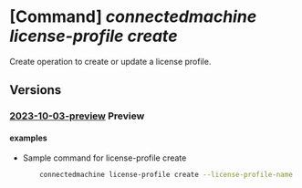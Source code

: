 # [Command] _connectedmachine license-profile create_

Create operation to create or update a license profile.

## Versions

### [2023-10-03-preview](/Resources/mgmt-plane/L3N1YnNjcmlwdGlvbnMve30vcmVzb3VyY2Vncm91cHMve30vcHJvdmlkZXJzL21pY3Jvc29mdC5oeWJyaWRjb21wdXRlL21hY2hpbmVzL3t9L2xpY2Vuc2Vwcm9maWxlcy97fQ==/2023-10-03-preview.xml) **Preview**

<!-- mgmt-plane /subscriptions/{}/resourcegroups/{}/providers/microsoft.hybridcompute/machines/{}/licenseprofiles/{} 2023-10-03-preview -->

#### examples

- Sample command for license-profile create
    ```bash
        connectedmachine license-profile create --license-profile-name "myLicenseProfileName" --resource-group "myResourceGroup" --subscription "mySubscription" --machine-name "myMachine"
    ```
